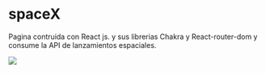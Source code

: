 # spaceX
Pagina contruida con React js. y sus librerias Chakra y React-router-dom y consume la API de lanzamientos espaciales. 

![](Captura_de_pantalla_2023-07-10_a_la_13.28.05.png)


